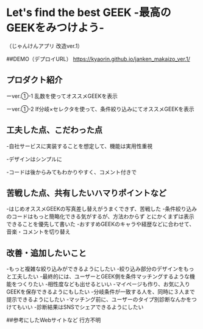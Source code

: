 # Let's find the best GEEK -最高のGEEKをみつけよう-
 （じゃんけんアプリ 改造ver.1）

##DEMO（デプロイURL）
https://kyaorin.github.io/janken_makaizo_ver.1/

## プロダクト紹介

ーver.①-1 乱数を使ってオススメGEEKを表示

ーver.①-2 If分岐×セレクタを使って、条件絞り込みにてオススメGEEKを表示

## 工夫した点、こだわった点

-自社サービスに実装することを想定して、機能は実用性重視

-デザインはシンプルに

-コードは後からみてもわかりやすく、コメント付きで

## 苦戦した点、共有したいハマりポイントなど

-はじめオススメGEEKの写真差し替えがうまくできず、苦戦した
-条件絞り込みのコードはもっと簡略化できる気がするが、方法わからず
とにかくまずは表示できることを優先して書いた
-おすすめGEEKのキャラや経歴などに合わせて、音楽・コメントを切り替え

## 改善・追加したいこと

-もっと複雑な絞り込みができるようにしたい
-絞り込み部分のデザインをもっと工夫したい
-最終的には、ユーザーとGEEK側を条件マッチングするような機能をつくりたい
-相性度なども出せるといい
-マイページも作り、お気に入りGEEKを保存できるようにもしたい
-分岐条件が一致する人を、同時に３人まで提示できるようにしたい
-マッチング前に、ユーザーのタイプ別診断なんかをつけてもいい
-診断結果はSNSでシェアできるようにしたい

##参考にしたWebサイトなど
行方不明
